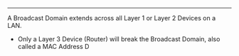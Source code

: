
---
A Broadcast Domain extends across all Layer 1 or Layer 2 Devices on a LAN.

- Only a Layer 3 Device (Router) will break the Broadcast Domain, also called a MAC Address D